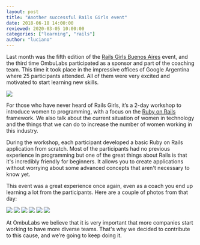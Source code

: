 ```yaml
---
layout: post
title: "Another successful Rails Girls event"
date: 2018-06-18 14:00:00
reviewed: 2020-03-05 10:00:00
categories: ["learning", "rails"]
author: "luciano"
---
```


Last month was the fifth edition of the [Rails Girls Buenos Aires](http://railsgirls.com/buenosaires-en.html) event,  and the third time OmbuLabs participated as a sponsor and part of the coaching team. This time it took place in the impressive offices of Google Argentina where 25 participants attended. All of them were very excited and motivated to start learning new skills.

<!--more-->

<img src="/blog/assets/images/rails-girls/everybody.jpg">

For those who have never heard of Rails Girls, it’s a 2-day workshop to introduce women to programming, with a focus on the [Ruby on Rails](https://rubyonrails.org/) framework. We also talk about the current situation of women in technology and the things that we can do to increase the number of women working in this industry.

During the workshop, each participant developed a basic Ruby on Rails application from scratch. Most of the participants had no previous experience in programming but one of the great things about Rails is that it's incredibly friendly for beginners. It allows you to create applications without worrying about some advanced concepts that aren't necessary to know yet.

This event was a great experience once again, even as a coach you end up learning a lot from the participants. Here are a couple of photos from that day:

<img src="/blog/assets/images/rails-girls/group1.jpg">

<img src="/blog/assets/images/rails-girls/teaching.jpg">

<img src="/blog/assets/images/rails-girls/group2.jpg">

<img src="/blog/assets/images/rails-girls/mvc.jpg">

<img src="/blog/assets/images/rails-girls/group3.jpg">

<img src="/blog/assets/images/rails-girls/rails-landing.jpg">

At OmbuLabs we believe that it is very important that more companies start working to have more diverse teams. That's why we decided to contribute to this cause, and we’re going to keep doing it.
